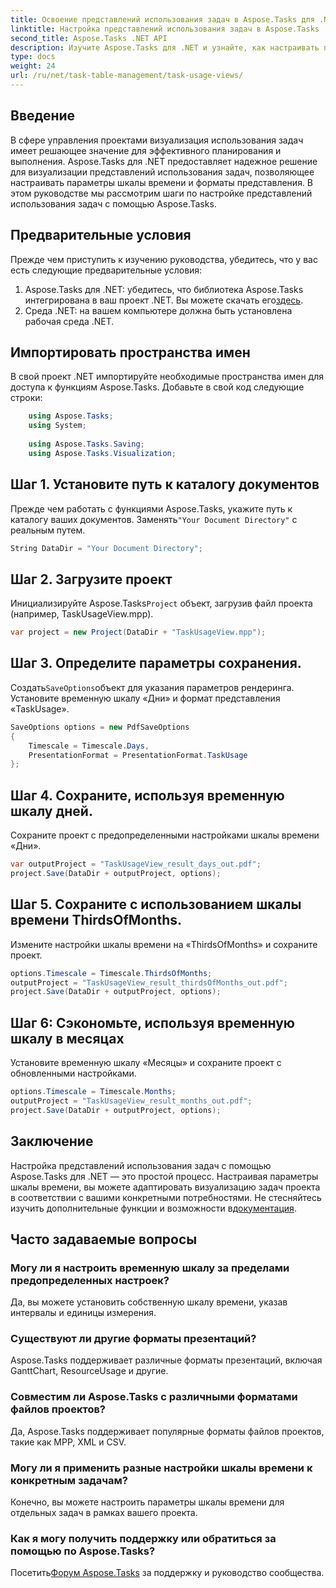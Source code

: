 ```yaml
---
title: Освоение представлений использования задач в Aspose.Tasks для .NET
linktitle: Настройка представлений использования задач в Aspose.Tasks
second_title: Aspose.Tasks .NET API
description: Изучите Aspose.Tasks для .NET и узнайте, как настраивать представления использования задач. Настройте параметры шкалы времени и улучшите визуальные эффекты управления проектами.
type: docs
weight: 24
url: /ru/net/task-table-management/task-usage-views/
---
```

## Введение
В сфере управления проектами визуализация использования задач имеет решающее значение для эффективного планирования и выполнения. Aspose.Tasks для .NET предоставляет надежное решение для визуализации представлений использования задач, позволяющее настраивать параметры шкалы времени и форматы представления. В этом руководстве мы рассмотрим шаги по настройке представлений использования задач с помощью Aspose.Tasks.
## Предварительные условия
Прежде чем приступить к изучению руководства, убедитесь, что у вас есть следующие предварительные условия:
1.  Aspose.Tasks для .NET: убедитесь, что библиотека Aspose.Tasks интегрирована в ваш проект .NET. Вы можете скачать его[здесь](https://releases.aspose.com/tasks/net/).
2. Среда .NET: на вашем компьютере должна быть установлена рабочая среда .NET.
## Импортировать пространства имен
В свой проект .NET импортируйте необходимые пространства имен для доступа к функциям Aspose.Tasks. Добавьте в свой код следующие строки:
```csharp
    using Aspose.Tasks;
    using System;
    
    using Aspose.Tasks.Saving;
    using Aspose.Tasks.Visualization;
```
## Шаг 1. Установите путь к каталогу документов
 Прежде чем работать с функциями Aspose.Tasks, укажите путь к каталогу ваших документов. Заменять`"Your Document Directory"` с реальным путем.
```csharp
String DataDir = "Your Document Directory";
```
## Шаг 2. Загрузите проект
 Инициализируйте Aspose.Tasks`Project` объект, загрузив файл проекта (например, TaskUsageView.mpp).
```csharp
var project = new Project(DataDir + "TaskUsageView.mpp");
```
## Шаг 3. Определите параметры сохранения.
 Создать`SaveOptions`объект для указания параметров рендеринга. Установите временную шкалу «Дни» и формат представления «TaskUsage».
```csharp
SaveOptions options = new PdfSaveOptions
{
    Timescale = Timescale.Days,
    PresentationFormat = PresentationFormat.TaskUsage
};
```
## Шаг 4. Сохраните, используя временную шкалу дней.
Сохраните проект с предопределенными настройками шкалы времени «Дни».
```csharp
var outputProject = "TaskUsageView_result_days_out.pdf";
project.Save(DataDir + outputProject, options);
```
## Шаг 5. Сохраните с использованием шкалы времени ThirdsOfMonths.
Измените настройки шкалы времени на «ThirdsOfMonths» и сохраните проект.
```csharp
options.Timescale = Timescale.ThirdsOfMonths;
outputProject = "TaskUsageView_result_thirdsOfMonths_out.pdf";
project.Save(DataDir + outputProject, options);
```
## Шаг 6: Сэкономьте, используя временную шкалу в месяцах
Установите временную шкалу «Месяцы» и сохраните проект с обновленными настройками.
```csharp
options.Timescale = Timescale.Months;
outputProject = "TaskUsageView_result_months_out.pdf";
project.Save(DataDir + outputProject, options);
```
## Заключение
Настройка представлений использования задач с помощью Aspose.Tasks для .NET — это простой процесс. Настраивая параметры шкалы времени, вы можете адаптировать визуализацию задач проекта в соответствии с вашими конкретными потребностями.
 Не стесняйтесь изучить дополнительные функции и возможности в[документация](https://reference.aspose.com/tasks/net/).
## Часто задаваемые вопросы
### Могу ли я настроить временную шкалу за пределами предопределенных настроек?
Да, вы можете установить собственную шкалу времени, указав интервалы и единицы измерения.
### Существуют ли другие форматы презентаций?
Aspose.Tasks поддерживает различные форматы презентаций, включая GanttChart, ResourceUsage и другие.
### Совместим ли Aspose.Tasks с различными форматами файлов проектов?
Да, Aspose.Tasks поддерживает популярные форматы файлов проектов, такие как MPP, XML и CSV.
### Могу ли я применить разные настройки шкалы времени к конкретным задачам?
Конечно, вы можете настроить параметры шкалы времени для отдельных задач в рамках вашего проекта.
### Как я могу получить поддержку или обратиться за помощью по Aspose.Tasks?
 Посетить[Форум Aspose.Tasks](https://forum.aspose.com/c/tasks/15) за поддержку и руководство сообщества.